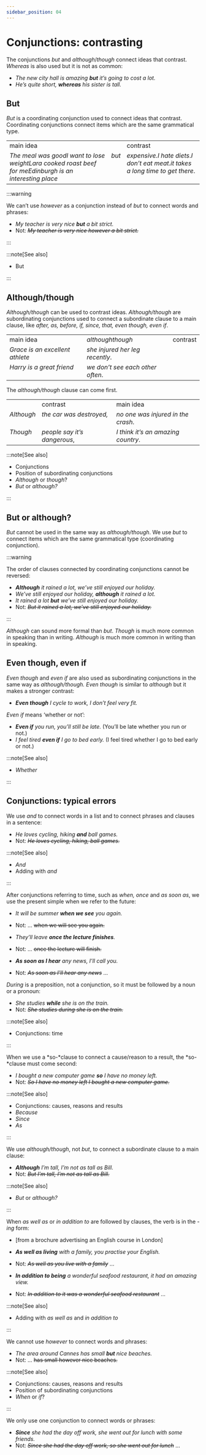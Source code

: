 ```yaml
---
sidebar_position: 04
---
```


# Conjunctions: contrasting

The conjunctions *but* and *although*/*though* connect ideas that contrast. *Whereas* is also used but it is not as common:

- *The new city hall is amazing **but** it’s going to cost a lot.*
- *He’s quite short, **whereas** his sister is tall.*

## But

*But* is a coordinating conjunction used to connect ideas that contrast. Coordinating conjunctions connect items which are the same grammatical type.

<table><tbody><tr valign="top"><td>main idea</td><td><br/></td><td>contrast</td></tr><tr valign="top"><td><i>The meal was good</i><i>I want to lose weight</i><i>Lara cooked roast beef for me</i><i>Edinburgh is an interesting place</i></td><td><i>but</i></td><td><i>expensive.</i><i>I hate diets</i>.<i>I don’t eat meat</i>.<i>it takes a long time to get there</i>.</td></tr></tbody></table>

:::warning

We can’t use *however* as a conjunction instead of *but* to connect words and phrases:

- *My teacher is very nice **but** a bit strict.*
- Not: *~~My teacher is very nice however a bit strict.~~*

:::

:::note[See also]

- But

:::

## Although/though

*Although/though* can be used to contrast ideas. *Although/though* are subordinating conjunctions used to connect a subordinate clause to a main clause, like *after, as, before, if, since, that, even though, even if*.

<table><tbody><tr valign="top"><td>main idea</td><td><i>although</i><i>though</i></td><td>contrast</td></tr><tr valign="top"><td><i>Grace is an excellent athlete</i></td><td><i>she injured her leg recently</i>.</td></tr><tr valign="top"><td><i>Harry is a great friend</i></td><td><i>we don’t see each other often</i>.</td></tr></tbody></table>

The *although/though* clause can come first.

<table><tbody><tr valign="top"><td><br/></td><td>contrast</td><td>main idea</td></tr><tr valign="top"><td><i>Although</i></td><td><i>the car was destroyed,</i></td><td><i>no one was injured in the crash</i>.</td></tr><tr valign="top"><td><i>Though</i></td><td><i>people say it’s dangerous</i>,</td><td><i>I think it’s an amazing country</i>.</td></tr></tbody></table>

:::note[See also]

- Conjunctions
- Position of subordinating conjunctions
- *Although* or *though*?
- *But* or *although?*

:::

## But or although?

*But* cannot be used in the same way as *although/though*. We use *but* to connect items which are the same grammatical type (coordinating conjunction).

:::warning

The order of clauses connected by coordinating conjunctions cannot be reversed:

- ***Although*** *it rained a lot, we’ve still enjoyed our holiday.*
- *We’ve still enjoyed our holiday, **although** it rained a lot.*
- *It rained a lot **but** we’ve still enjoyed our holiday.*
- Not: *~~But it rained a lot, we’ve still enjoyed our holiday.~~*

:::

*Although* can sound more formal than *but*. *Though* is much more common in speaking than in writing. *Although* is much more common in writing than in speaking.

## Even though, even if

*Even though* and *even if* are also used as subordinating conjunctions in the same way as *although/though. Even though* is similar to *although* but it makes a stronger contrast:

- ***Even though*** *I cycle to work, I don’t feel very fit.*

*Even if* means ‘whether or not’:

- ***Even if*** *you run, you’ll still be late.* (You’ll be late whether you run or not.)
- *I feel tired **even if** I go to bed early.* (I feel tired whether I go to bed early or not.)

:::note[See also]

- *Whether*

:::

## Conjunctions: typical errors

We use *and* to connect words in a list and to connect phrases and clauses in a sentence:

- *He loves cycling, hiking **and** ball games.*
- Not: *~~He loves cycling, hiking, ball games.~~*

:::note[See also]

- *And*
- Adding with *and*

:::

After conjunctions referring to time, such as *when, once* and *as soon as*, we use the present simple when we refer to the future:

- *It will be summer **when we see** you again.*
- Not: … ~~when we will see you again.~~

- *They’ll leave **once the lecture finishes**.*
- Not: … ~~once the lecture will finish.~~

- ***As soon as I hear*** *any news, I’ll call you.*
- Not: *~~As soon as I’ll hear any news~~* …

*During* is a preposition, not a conjunction, so it must be followed by a noun or a pronoun:

- *She studies **while** she is on the train.*
- Not: *~~She studies during she is on the train.~~*

:::note[See also]

- Conjunctions: time

:::

When we use a *so-*clause to connect a cause/reason to a result, the *so-*clause must come second:

- *I bought a new computer game **so** I have no money left.*
- Not: *~~So I have no money left I bought a new computer game.~~*

:::note[See also]

- Conjunctions: causes, reasons and results
- *Because*
- *Since*
- *As*

:::

We use *although/though*, not *but*, to connect a subordinate clause to a main clause:

- ***Although*** *I’m tall, I’m not as tall as Bill.*
- Not: *~~But I’m tall, I’m not as tall as Bill.~~*

:::note[See also]

- *But* or *although?*

:::

When *as well as* or *in addition to* are followed by clauses, the verb is in the *\-ing* form:

- \[from a brochure advertising an English course in London\]
- ***As well as living*** *with a family, you practise your English.*
- Not: *~~As well as you live with a family~~* …

- ***In addition to being*** *a wonderful seafood restaurant, it had an amazing view.*
- Not: *~~In addition to it was a wonderful seafood restaurant~~* …

:::note[See also]

- Adding with *as well as* and *in addition to*

:::

We cannot use *however* to connect words and phrases:

- *The area around Cannes has small **but** nice beaches.*
- Not: … ~~has small however nice beaches.~~

:::note[See also]

- Conjunctions: causes, reasons and results
- Position of subordinating conjunctions
- *When* or *if*?

:::

We only use one conjunction to connect words or phrases:

- ***Since*** *she had the day off work, she went out for lunch with some friends.*
- Not: *~~Since she had the day off work, so she went out for lunch~~* …
